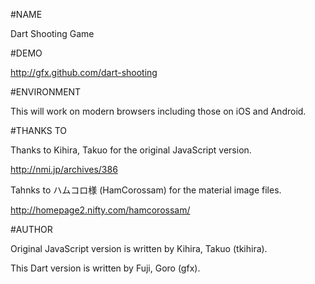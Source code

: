 #NAME

Dart Shooting Game

#DEMO

http://gfx.github.com/dart-shooting

#ENVIRONMENT

This will work on modern browsers including those on iOS and Android.

#THANKS TO

Thanks to Kihira, Takuo for the original JavaScript version.

http://nmi.jp/archives/386

Tahnks to ハムコロ様 (HamCorossam) for the material image files.

http://homepage2.nifty.com/hamcorossam/

#AUTHOR

Original JavaScript version is written by Kihira, Takuo (tkihira).

This Dart version is written by Fuji, Goro (gfx).
